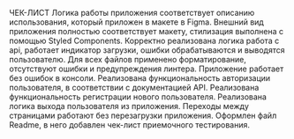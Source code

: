 ЧЕК-ЛИСТ
Логика работы приложения соответствует описанию использования, который приложен в макете в Figma.
Внешний вид приложения полностью соответствует макету, стилизация выполнена с помощью Styled Components.
Корректно реализована логика работа с api, работает индикатор загрузки, ошибки обрабатываются и выводятся пользователю.
Для всех файлов применено форматирование, отсутствуют ошибки и предупреждения линтера.
Приложение работает без ошибок в консоли.
Реализована функциональность авторизации пользователя, в соответствии с документацией API.
Реализована функциональность регистрации нового пользователя.
Реализована логика выхода пользователя из приложения.
Переходы между страницами работают без перезагрузки приложения.
Оформлен файл Readme, в него добавлен чек-лист приемочного тестирования.